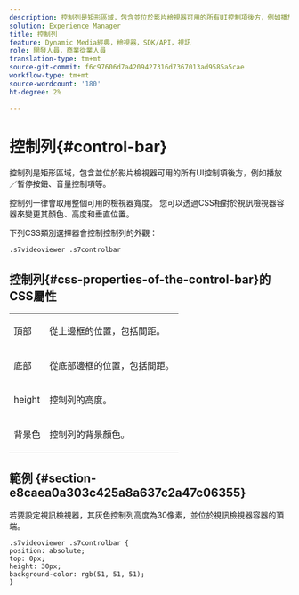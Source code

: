 ```yaml
---
description: 控制列是矩形區域，包含並位於影片檢視器可用的所有UI控制項後方，例如播放／暫停按鈕、音量控制項等。
solution: Experience Manager
title: 控制列
feature: Dynamic Media經典，檢視器，SDK/API，視訊
role: 開發人員，商業從業人員
translation-type: tm+mt
source-git-commit: f6c97606d7a4209427316d7367013ad9585a5cae
workflow-type: tm+mt
source-wordcount: '180'
ht-degree: 2%

---
```



# 控制列{#control-bar}

控制列是矩形區域，包含並位於影片檢視器可用的所有UI控制項後方，例如播放／暫停按鈕、音量控制項等。

<!--<a id="section_061E550C1C1D4DB2BD663A898895B38C"></a>-->

控制列一律會取用整個可用的檢視器寬度。 您可以透過CSS相對於視訊檢視器容器來變更其顏色、高度和垂直位置。

下列CSS類別選擇器會控制控制列的外觀：

```
.s7videoviewer .s7controlbar
```

## 控制列{#css-properties-of-the-control-bar}的CSS屬性

<table id="table_C48C56E696304C9BAFEE71BA9EA9A174"> 
 <tbody> 
  <tr> 
   <td colname="col1"> <p> <span class="codeph"> 頂部 </span> </p> </td> 
   <td colname="col2"> <p>從上邊框的位置，包括間距。 </p> </td> 
  </tr> 
  <tr> 
   <td colname="col1"> <p> <span class="codeph"> 底部 </span> </p> </td> 
   <td colname="col2"> <p> 從底部邊框的位置，包括間距。 </p> </td> 
  </tr> 
  <tr> 
   <td colname="col1"> <p> <span class="codeph"> height </span> </p> </td> 
   <td colname="col2"> <p>控制列的高度。 </p> </td> 
  </tr> 
  <tr> 
   <td colname="col1"> <p> <span class="codeph"> 背景色  </span> </p> </td> 
   <td colname="col2"> <p>控制列的背景顏色。 </p> </td> 
  </tr> 
 </tbody> 
</table>

## 範例 {#section-e8caea0a303c425a8a637c2a47c06355}

若要設定視訊檢視器，其灰色控制列高度為30像素，並位於視訊檢視器容器的頂端。

```
.s7videoviewer .s7controlbar {  
position: absolute; 
top: 0px; 
height: 30px; 
background-color: rgb(51, 51, 51); 
}
```

